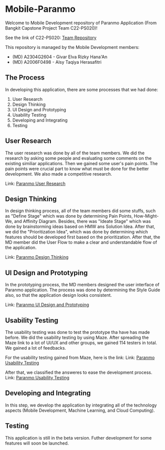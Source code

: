 # Mobile-Paranmo
Welcome to Mobile Development repository of Paranmo Application (From Bangkit Capstone Project Team C22-PS020)!

See the link of C22-PS020: [Team Repository](https://github.com/yuraiki9737/Paranmo)

This repository is managed by the Mobile Development members:

*  (MD) A2304G2604 - Givar Elva Rizky Hana'An 
*  (MD) A2006F0498 - Alsy Taqiya Herasafitri

## The Process
In developing this application, there are some processes that we had done:
1. User Research
2. Design Thinking
3. UI Design and Prototyping
4. Usability Testing
5. Developing and Integrating
6. Testing

## User Research
The user research was done by all of the team members. We did the research by asking some people and evaluating some comments on the existing similiar applications. Then we gained some user's pain points. The pain points were crucial part to know what must be done for the better development. We also made a competitive research.

Link: [Paranmo User Research](https://docs.google.com/spreadsheets/d/1r3aTNBeMxG34jX-UpMc88H520jb3bLbxr9iqrX_8dL8/edit?usp=sharing)

## Design Thinking
In design thinking process, all of the team members did some stuffs, such as "Define Stage" which was done by determining Pain Points, How-Might-We, and Affinity Diagram. Besides, there was "Ideate Stage" which was done by brainstorming ideas based on HMW ans Solution Idea. After that, we did the "Prioritization Idea", which was done by determining which features should be developed first based on the prioritization. After that, the MD member did the User Flow to make a clear and understandable flow of the application.

Link: [Paranmo Design Thinking](https://www.figma.com/file/hTBA3qmpl1dp27piJZaHfQ/Paranmo?node-id=0%3A1)

## UI Design and Prototyping
In the prototyping process, the MD members designed the user interface of Paranmo application. The process was done by determining the Style Guide also, so that the application design looks consistent.

Link: [Paranmo UI Design and Prototyping](https://www.figma.com/file/WSywggoZMSMRCT7pOEAxmt/Paranmo?node-id=0%3A1)

## Usability Testing
The usability testing was done to test the prototype tha have has made before. We did the usability testing by using Maze. After spreading the Maze link to a lot of UI/UX and other groups, we gained 114 testers in total. We gained a lot of feedbacks.

For the usability testing gained from Maze, here is the link:
Link: [Paranmo Usability Testing](https://app.maze.co/report/1h23kl30byj8w/#60ce3f16-feed-4946-802c-9d712b2d7be5-90108673)

After that, we classified the answeres to ease the development process.
Link: [Paranmo Usability Testing](https://docs.google.com/spreadsheets/d/1_rli_ckrMNGN73SQ4jWpaN9ind6CoOkTp0ft-ajQ-1c/edit?usp=sharing)

## Developing and Integrating
In this step, we develop the application by integrating all of the technology aspects (Mobile Development, Machine Learning, and Cloud Computing).

## Testing
This application is still in the beta version. Futher development for some features will soon be launched.
